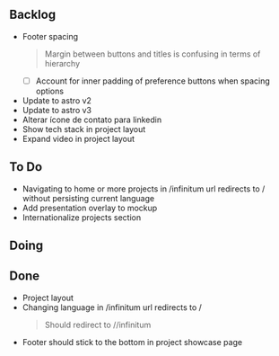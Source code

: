 ## Backlog

- Footer spacing
    > Margin between buttons and titles is confusing in terms of hierarchy
    * [ ] Account for inner padding of preference buttons when spacing options
- Update to astro v2
- Update to astro v3
- Alterar  ícone de contato para linkedin
- Show tech stack in project layout
- Expand video in project layout

## To Do

- Navigating to home or more projects in /infinitum url redirects to / without persisting current language
- Add presentation overlay to mockup
- Internationalize projects section

## Doing


## Done

- Project layout
- Changing language in /infinitum url redirects to /<langISO>
    > Should redirect to /<langISO>/infinitum
- Footer should stick to the bottom in project showcase page
